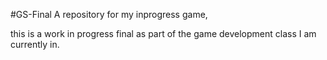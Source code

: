 #GS-Final
A repository for my inprogress game,

this is a work in progress final as part of the game development class I am currently in.
